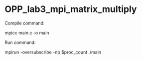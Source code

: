 # OPP_lab3_mpi_matrix_multiply
Compile command:

  mpicc main.c -o main

Run command:

  mpirun -oversubscribe -np $proc_count ./main
